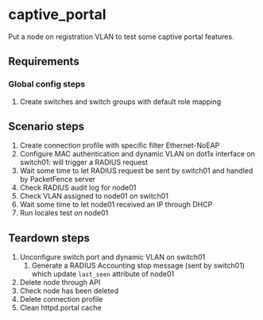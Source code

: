 # captive_portal

Put a node on registration VLAN to test some captive portal features.

## Requirements

### Global config steps
1. Create switches and switch groups with default role mapping

## Scenario steps
1. Create connection profile with specific filter Ethernet-NoEAP
1. Configure MAC authentication and dynamic VLAN on dot1x interface on
   switch01: will trigger a RADIUS request
1. Wait some time to let RADIUS request be sent by switch01 and handled by
   PacketFence server
1. Check RADIUS audit log for node01
1. Check VLAN assigned to node01 *on* switch01
1. Wait some time to let node01 received an IP through DHCP
1. Run locales test *on* node01

## Teardown steps
1. Unconfigure switch port and dynamic VLAN on switch01
   1. Generate a RADIUS Accounting stop message (sent by switch01) which update
      `last_seen` attribute of node01
1. Delete node through API
1. Check node has been deleted
1. Delete connection profile
1. Clean httpd.portal cache
